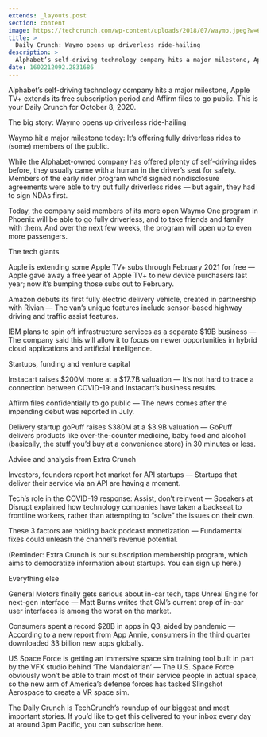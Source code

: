 ```yaml
--- 
extends: _layouts.post 
section: content 
image: https://techcrunch.com/wp-content/uploads/2018/07/waymo.jpeg?w=600 
title: > 
  Daily Crunch: Waymo opens up driverless ride-hailing 
description: > 
  Alphabet’s self-driving technology company hits a major milestone, Apple TV+ extends its free subscription period and Affirm files to go public.The big story: Waymo opens up driverless ride-hailingWaymo hit a major milestone today: It’s offering fully driverless rides to (some) members of the public.Members of the early rider program who’d signed nondisclosure agreements were able to try out fully driverless rides — but again, they had to sign NDAs first.The tech giantsApple is extending some Apple TV+ subs through February 2021 for free — Apple gave away a free year of Apple TV+ to new device purchasers last year; now it’s bumping those subs out to February.Advice and analysis from Extra CrunchInvestors, founders report hot market for API startups — Startups that deliver their service via an API are having a moment. 
date: 1602212092.2831686 
--- 
```

Alphabet’s self-driving technology company hits a major milestone, Apple TV+ extends its free subscription period and Affirm files to go public. This is your Daily Crunch for October 8, 2020.

The big story: Waymo opens up driverless ride-hailing

Waymo hit a major milestone today: It’s offering fully driverless rides to (some) members of the public.

While the Alphabet-owned company has offered plenty of self-driving rides before, they usually came with a human in the driver’s seat for safety. Members of the early rider program who’d signed nondisclosure agreements were able to try out fully driverless rides — but again, they had to sign NDAs first.

Today, the company said members of its more open Waymo One program in Phoenix will be able to go fully driverless, and to take friends and family with them. And over the next few weeks, the program will open up to even more passengers.

The tech giants

Apple is extending some Apple TV+ subs through February 2021 for free — Apple gave away a free year of Apple TV+ to new device purchasers last year; now it’s bumping those subs out to February.

Amazon debuts its first fully electric delivery vehicle, created in partnership with Rivian — The van’s unique features include sensor-based highway driving and traffic assist features.

IBM plans to spin off infrastructure services as a separate $19B business — The company said this will allow it to focus on newer opportunities in hybrid cloud applications and artificial intelligence.

Startups, funding and venture capital

Instacart raises $200M more at a $17.7B valuation — It’s not hard to trace a connection between COVID-19 and Instacart’s business results.

Affirm files confidentially to go public — The news comes after the impending debut was reported in July.

Delivery startup goPuff raises $380M at a $3.9B valuation — GoPuff delivers products like over-the-counter medicine, baby food and alcohol (basically, the stuff you’d buy at a convenience store) in 30 minutes or less.

Advice and analysis from Extra Crunch

Investors, founders report hot market for API startups — Startups that deliver their service via an API are having a moment.

Tech’s role in the COVID-19 response: Assist, don’t reinvent — Speakers at Disrupt explained how technology companies have taken a backseat to frontline workers, rather than attempting to “solve” the issues on their own.

These 3 factors are holding back podcast monetization — Fundamental fixes could unleash the channel’s revenue potential.

(Reminder: Extra Crunch is our subscription membership program, which aims to democratize information about startups. You can sign up here.)

Everything else

General Motors finally gets serious about in-car tech, taps Unreal Engine for next-gen interface — Matt Burns writes that GM’s current crop of in-car user interfaces is among the worst on the market.

Consumers spent a record $28B in apps in Q3, aided by pandemic — According to a new report from App Annie, consumers in the third quarter downloaded 33 billion new apps globally.

US Space Force is getting an immersive space sim training tool built in part by the VFX studio behind ‘The Mandalorian’ — The U.S. Space Force obviously won’t be able to train most of their service people in actual space, so the new arm of America’s defense forces has tasked Slingshot Aerospace to create a VR space sim.

The Daily Crunch is TechCrunch’s roundup of our biggest and most important stories. If you’d like to get this delivered to your inbox every day at around 3pm Pacific, you can subscribe here.